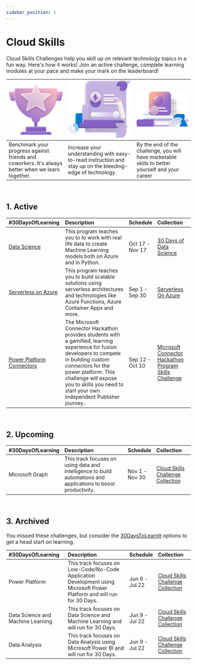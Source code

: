 ```yaml
---
sidebar_position: 1
---
```


# Cloud Skills

Cloud Skills Challenges help you skill up on relevant technology topics in a fun way. Here's how it works! Join an active challenge, complete learning modules at your pace and make your mark on the leaderboard!

|![Competitions](images/Competition.png) | ![DevelopSkills](images/Develop%20skills.png) | ![Training](images/Training.png)|
|:---|:---|:---|
| Benchmark your progress against friends and coworkers. It's always better when we learn together. | Increase your understanding with easy-to-read instruction and stay up on the bleeding-edge of technology. | By the end of the challenge, you will have marketable skills to better yourself and your career|

<br/>

## 1. Active

| #30DaysOfLearning | Description | Schedule | Collection |
|:---|:---|:---| :---| 
| [Data Science](https://microsoft.github.io/30daysof/docs/roadmaps/data-science/) | This program teaches you to to work with real life data to create Machine Learning models both on Azure and in Python. | Oct 17 - <br/> Nov 17  | [30 Days of Data Science](https://learn.microsoft.com/en-us/training/challenges?id=75cb74c9-2fa0-4ec0-93cd-0a696314c362)|
| [Serverless on Azure](https://azure.github.com/Cloud-Native) | This program teaches you to build scalable solutions using serverless architectures and technologies like Azure Functions, Azure Container Apps and more. | Sep 1 - <br/> Sep 30  | [Serverless On Azure](https://docs.microsoft.com/en-us/users/nityan/collections/z2xwsn5wremxw4)|
| [Power Platform Connectors](https://docs.microsoft.com/en-us/connectors/connectors?WT.mc_id=academic-73999-juliamuiruri) | The Microsoft Connector Hackathon provides students with a gamified, learning experience for fusion developers to compete in building custom connectors for the power platform. This challenge will expose you to skills you need to start your own Independent Publisher journey.. | Sep 12 - <br/> Oct 10  | [Microsoft Connector Hackathon Program Skills Challenge](https://docs.microsoft.com/en-us/learn/challenges?id=c45512ae-9632-405f-8dde-2c89797c7061%2F%3FWT.mc_id%3Dacademic-73999-juliamuiruri)|

<br/>

## 2. Upcoming

| #30DaysOfLearning | Description | Schedule | Collection |
|:---|:---|:---| :---| 
| Microsoft Graph | This track focuses on using data and intelligence to build automations and applications to boost productivity.| Nov 1 - <br/> Nov 30 | [Cloud Skills Challenge Collection](https://learn.microsoft.com/en-us/training/challenges?id=b51aab84-2f10-488d-84b9-db393adf99d5?WT.mc_id=academic-76398-japhletnwamu) |

<br/>

## 3. Archived

You missed these challenges, but consider the [30DaysToLearnIt](https://developer.microsoft.com/en-us/offers/30-days-to-learn-it) options to get a head start on learning.

| #30DaysOfLearning | Description | Schedule | Collection |
|:---|:---|:---| :---| 
| Power Platform | This track focuses on Low-Code/No-Code Application Development using Microsoft Power Platform and will run for 30 Days.| Jun 9 - <br/> Jul 22| [Cloud Skills Challenge Collection](https://docs.microsoft.com/en-us/users/cloudskillschallenge-collections/collections/d434u366pr7o5e/?WT.mc_id=academic-76398-japhletnwamu) |
| Data Science and Machine Learning | This track focuses on Data Science and Machine Learning and will run for 30 Days. |Jun 9 - <br/> Jul 22 | [Cloud Skills Challenge Collection](https://docs.microsoft.com/en-us/users/23110622/collections/d1gjs30zwqp3q5/?WT.mc_id=academic-76398-japhletnwamu) |
| Data Analysis | This track focuses on Data Analysis using Microsoft Power BI and will run for 30 Days. |Jun 9 - <br/> Jul 22  | [Cloud Skills Challenge Collection](https://docs.microsoft.com/en-us/users/23110622/collections/63y5uzgxnzn323/?WT.mc_id=academic-76398-japhletnwamu) |